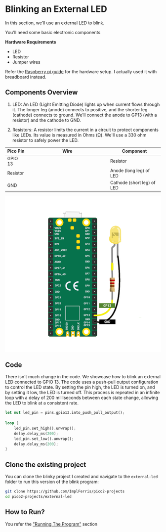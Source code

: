 # Blinking an External LED

In this section, we’ll use an external LED to blink.

You'll need some basic electronic components

**Hardware Requirements**
- LED
- Resistor
- Jumper wires

Refer the [Raspberry pi guide](https://projects.raspberrypi.org/en/projects/introduction-to-the-pico/7) for the hardware setup. I actually used it with breadboard instead.

## Components Overview


1. LED: An LED (Light Emitting Diode) lights up when current flows through it. The longer leg (anode) connects to positive, and the shorter leg (cathode) connects to ground. We'll connect the anode to GP13 (with a resistor) and the cathode to GND.

2. Resistors: A resistor limits the current in a circuit to protect components like LEDs. Its value is measured in Ohms (Ω). We'll use a 330 ohm resistor to safely power the LED.

<table>
  <thead>
    <tr>
      <th>Pico Pin</th>
      <th style="width: 250px; margin: 0 auto;">Wire</th>
      <th>Component</th>
    </tr>
  </thead>
  <tbody>
    <tr>
      <td>GPIO 13</td>
      <td style="text-align: center; vertical-align: middle; padding: 0;">
        <div class="wire yellow" style="width: 200px; margin: 0 auto;">
          <div class="female-left"></div>
          <div class="female-right"></div>
        </div>
      </td>
      <td>Resistor</td>
    </tr>
    <tr>
      <td>Resistor</td>
      <td style="text-align: center; vertical-align: middle; padding: 0;">
        <div class="wire orange" style="width: 200px; margin: 0 auto;">
          <div class="female-left"></div>
          <div class="female-right"></div>
        </div>
      </td>
      <td>Anode (long leg) of LED</td>
    </tr>
    <tr>
      <td>GND</td>
      <td style="text-align: center; vertical-align: middle; padding: 0;">
        <div class="wire black" style="width: 200px; margin: 0 auto;">
          <div class="female-left"></div>
          <div class="female-right"></div>
        </div>
      </td>
      <td>Cathode (short leg) of LED</td>
    </tr>
  </tbody>
</table>


<img style="display: block; margin: auto;" alt="pico2" src="../images/pico-external-led.png"/>

## Code
There isn't much change in the code. We showcase how to blink an external LED connected to GPIO 13.  The code uses a push-pull output configuration to control the LED state. By setting the pin high, the LED is turned on, and by setting it low, the LED is turned off. This process is repeated in an infinite loop with a delay of 200 milliseconds between each state change, allowing the LED to blink at a consistent rate. 

```rust
let mut led_pin = pins.gpio13.into_push_pull_output();

loop {
    led_pin.set_high().unwrap();
    delay.delay_ms(200);
    led_pin.set_low().unwrap();
    delay.delay_ms(200);
}
```

## Clone the existing project
You can clone the blinky project I created and navigate to the `external-led` folder to run this version of the blink program:

```sh
git clone https://github.com/ImplFerris/pico2-projects
cd pico2-projects/external-led
```

## How to Run?

You refer the ["Running The Program"](../running.md) section
